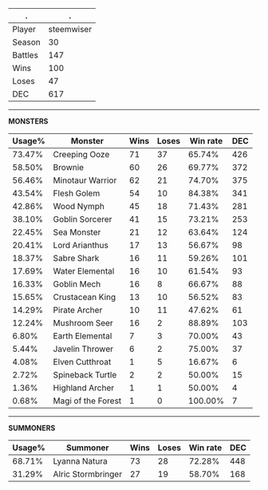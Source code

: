 .|.
|-|-
Player|steemwiser
Season|30
Battles|147
Wins|100
Loses|47
DEC|617

---
**MONSTERS**

Usage%|Monster|Wins|Loses|Win rate|DEC|
-|-|-|-|-|-|
73.47%|Creeping Ooze|71|37|65.74%|426|
58.50%|Brownie|60|26|69.77%|372|
56.46%|Minotaur Warrior|62|21|74.70%|375|
43.54%|Flesh Golem|54|10|84.38%|341|
42.86%|Wood Nymph|45|18|71.43%|281|
38.10%|Goblin Sorcerer|41|15|73.21%|253|
22.45%|Sea Monster|21|12|63.64%|124|
20.41%|Lord Arianthus|17|13|56.67%|98|
18.37%|Sabre Shark|16|11|59.26%|101|
17.69%|Water Elemental|16|10|61.54%|93|
16.33%|Goblin Mech|16|8|66.67%|88|
15.65%|Crustacean King|13|10|56.52%|83|
14.29%|Pirate Archer|10|11|47.62%|61|
12.24%|Mushroom Seer|16|2|88.89%|103|
6.80%|Earth Elemental|7|3|70.00%|43|
5.44%|Javelin Thrower|6|2|75.00%|37|
4.08%|Elven Cutthroat|1|5|16.67%|6|
2.72%|Spineback Turtle|2|2|50.00%|15|
1.36%|Highland Archer|1|1|50.00%|4|
0.68%|Magi of the Forest|1|0|100.00%|7|

---
**SUMMONERS**

Usage%|Summoner|Wins|Loses|Win rate|DEC|
-|-|-|-|-|-|
68.71%|Lyanna Natura|73|28|72.28%|448|
31.29%|Alric Stormbringer|27|19|58.70%|168|
